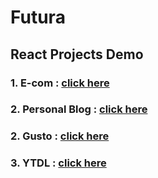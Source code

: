 # Futura



## React Projects Demo
### 1. E-com : <a href="https://meek-tartufo-90018b.netlify.app/">click here</a>
### 2. Personal Blog : <a href="https://personal-blog-keen-cat-116254.netlify.app/">click here</a>

### 2. Gusto : <a href="https://bit.ly/47BwEP0">click here</a>
### 3. YTDL : <a href="https://coruscating-kataifi-c357ca.netlify.app">click here</a>





